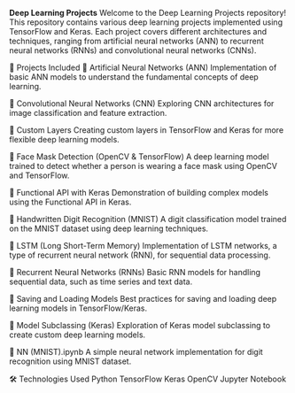 **Deep Learning Projects**
Welcome to the Deep Learning Projects repository! This repository contains various deep learning projects implemented using TensorFlow and Keras. Each project covers different architectures and techniques, ranging from artificial neural networks (ANN) to recurrent neural networks (RNNs) and convolutional neural networks (CNNs).

📌 Projects Included
🔹 Artificial Neural Networks (ANN)
Implementation of basic ANN models to understand the fundamental concepts of deep learning.

🔹 Convolutional Neural Networks (CNN)
Exploring CNN architectures for image classification and feature extraction.

🔹 Custom Layers
Creating custom layers in TensorFlow and Keras for more flexible deep learning models.

🔹 Face Mask Detection (OpenCV & TensorFlow)
A deep learning model trained to detect whether a person is wearing a face mask using OpenCV and TensorFlow.

🔹 Functional API with Keras
Demonstration of building complex models using the Functional API in Keras.

🔹 Handwritten Digit Recognition (MNIST)
A digit classification model trained on the MNIST dataset using deep learning techniques.

🔹 LSTM (Long Short-Term Memory)
Implementation of LSTM networks, a type of recurrent neural network (RNN), for sequential data processing.

🔹 Recurrent Neural Networks (RNNs)
Basic RNN models for handling sequential data, such as time series and text data.

🔹 Saving and Loading Models
Best practices for saving and loading deep learning models in TensorFlow/Keras.

🔹 Model Subclassing (Keras)
Exploration of Keras model subclassing to create custom deep learning models.

🔹 NN (MNIST).ipynb
A simple neural network implementation for digit recognition using MNIST dataset.

🛠️ Technologies Used
Python
TensorFlow
Keras
OpenCV
Jupyter Notebook

